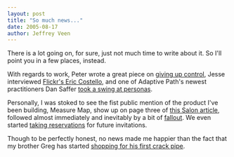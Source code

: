 ```yaml
---
layout: post
title: "So much news..."
date: 2005-08-17
author: Jeffrey Veen
---
```

There is a lot going on, for sure, just not much time to write about it. So I'll point you in a few places, instead.

With regards to work, Peter wrote a great piece on <a href="http://www.adaptivepath.com/publications/essays/archives/000501.php">giving up control</a>, Jesse interviewed <a href="http://www.adaptivepath.com/publications/essays/archives/000519.php">Flickr's Eric Costello</a>, and one of Adaptive Path's newest practitioners Dan Saffer <a href="http://www.adaptivepath.com/publications/essays/archives/000524.php">took a swing at personas</a>.

Personally, I was stoked to see the fist public mention of the product I've been building, Measure Map, show up on page three of <a href="http://www.salon.com/tech/feature/2005/08/10/37signals/index.html">this Salon article</a>, followed almost immediately and inevitably by a bit of <a href="http://businesslogs.com/big_ideas/adaptive_path_secret_project_vs_shaun_inmans_mint.php">fallout</a>. We even started <a href="http://www.measuremap.com/">taking reservations</a> for future invitations.

Though to be perfectly honest, no news made me happier than the fact that my brother Greg has started <a href="http://www.veen.com/greg/archives/000767.html">shopping for his first crack pipe</a>.
